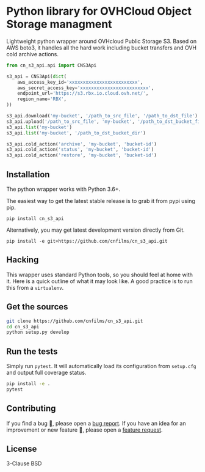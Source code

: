 # Python library for OVHCloud Object Storage managment

Lightweight python wrapper around OVHcloud Public Storage S3. Based on AWS boto3, it handles all the hard work including bucket transfers and OVH cold archive actions.

```python
from cn_s3_api.api import CNS3Api

s3_api = CNS3Api(dict(
    aws_access_key_id='xxxxxxxxxxxxxxxxxxxxxxxxx',
    aws_secret_access_key='xxxxxxxxxxxxxxxxxxxxxxxxx',
    endpoint_url='https://s3.rbx.io.cloud.ovh.net/',
    region_name='RBX',
))

s3_api.download('my-bucket', '/path_to_src_file', '/path_to_dst_file')
s3_api.upload('/path_to_src_file', 'my-bucket', '/path_to_dst_bucket_file')
s3_api.list('my-bucket')
s3_api.list('my-bucket', '/path_to_dst_bucket_dir')

s3_api.cold_action('archive', 'my-bucket', 'bucket-id')
s3_api.cold_action('status', 'my-bucket', 'bucket-id')
s3_api.cold_action('restore', 'my-bucket', 'bucket-id')
```

## Installation

The python wrapper works with Python 3.6+.

The easiest way to get the latest stable release is to grab it from pypi using pip.

```
pip install cn_s3_api
```

Alternatively, you may get latest development version directly from Git.

```
pip install -e git+https://github.com/cnfilms/cn_s3_api.git
```

## Hacking

This wrapper uses standard Python tools, so you should feel at home with it.
Here is a quick outline of what it may look like. A good practice is to run
this from a ``virtualenv``.

## Get the sources

```bash
git clone https://github.com/cnfilms/cn_s3_api.git
cd cn_s3_api
python setup.py develop

```

## Run the tests

Simply run ``pytest``. It will automatically load its configuration from ``setup.cfg`` and output full coverage status. 

```bash
pip install -e .
pytest
```

## Contributing

If you find a bug :bug:, please open a [bug report](https://github.com/cnfilms/cn_s3_api/issues/new?assignees=&labels=bug&template=bug_report.md&title=).
If you have an idea for an improvement or new feature :rocket:, please open a [feature request](https://github.com/cnfilms/cn_s3_api/issues/new?assignees=&labels=Feature+request&template=feature_request.md&title=).

## License

3-Clause BSD
